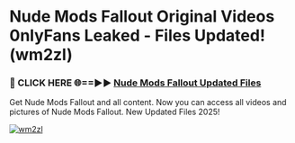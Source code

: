 # Nude Mods Fallout Original Videos 0nlyFans Leaked - Files Updated! (wm2zl)

<h3>🔴 CLICK HERE 🌐==►► <a href="https://tinyurl.com/4mcuefdz" rel="nofollow">Nude Mods Fallout Updated Files</a></h3>

Get Nude Mods Fallout and all content. Now you can access all videos and pictures of Nude Mods Fallout. New Updated Files 2025!

[![wm2zl](https://i.imgur.com/StAQSOY.gif)](https://tinyurl.com/4mcuefdz)
